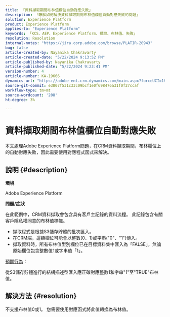 ```yaml
---
title: 「資料擷取期間布林值欄位自動對應失敗」
description: 「瞭解如何解決資料擷取期間布林值欄位自動對應失敗的問題」
solution: Experience Platform
product: Experience Platform
applies-to: "Experience Platform"
keywords: 「KCS、AEP、Experience Platform、擷取、布林值、失敗」
resolution: Resolution
internal-notes: "https://jira.corp.adobe.com/browse/PLATIR-20943"
bug: false
article-created-by: Nayanika Chakravarty
article-created-date: "5/22/2024 9:13:52 PM"
article-published-by: Nayanika Chakravarty
article-published-date: "5/22/2024 9:23:41 PM"
version-number: 4
article-number: KA-19666
dynamics-url: "https://adobe-ent.crm.dynamics.com/main.aspx?forceUCI=1&pagetype=entityrecord&etn=knowledgearticle&id=b41f0a30-8018-ef11-9f8a-6045bd026dc7"
source-git-commit: e3807f531c33c09bcf1e0f698476a31f0f27ccaf
workflow-type: tm+mt
source-wordcount: '208'
ht-degree: 3%

---
```


# 資料擷取期間布林值欄位自動對應失敗


本文處理Adobe Experience Platform問題，在CRM資料擷取期間，布林欄位上的自動對應失敗，因此需要使用對應程式函式來解決。

## 說明 {#description}


<b>環境</b>

Adobe Experience Platform

<b>問題/症狀</b>

在此範例中，CRM資料擷取會包含具有客戶主記錄的資料流程。 此記錄包含有關客戶隱私權同意的布林值標幟。

- 擷取程式是根據S3儲存貯體的批次匯入。
- 在CRM端，這類欄位可能會以整數(0、1)或字串(&quot;0&quot;、&quot;1&quot;)傳入。
- 擷取資料時，所有布林值型別欄位已在目標資料集中匯入為「FALSE」，無論原始欄位包含整數值1或字串值「1」。


<u>預期行為</u>：

從S3儲存貯體進行的結構描述型匯入應正確對應整數1和字串&quot;1&quot;至&quot;TRUE&quot;布林值。


## 解決方法 {#resolution}


不支援布林值0或1。 您需要使用對應函式將此值轉換為布林值。
